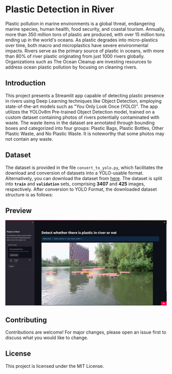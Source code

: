 


# Plastic Detection in River
Plastic pollution in marine environments is a global threat, endangering marine species, human health, food security, and coastal tourism. Annually, more than 350 million tons of plastic are produced, with over 15 million tons ending up in the world's oceans. As plastic degrades into micro-plastics over time, both macro and microplastics have severe environmental impacts. Rivers serve as the primary source of plastic in oceans, with more than 80% of river plastic originating from just 1000 rivers globally. Organizations such as The Ocean Cleanup are investing resources to address ocean plastic pollution by focusing on cleaning rivers.



## Introduction

This project presents a Streamlit app capable of detecting plastic presence in rivers using Deep Learning techniques like Object Detection, employing state-of-the-art models such as "You Only Look Once (YOLO)". The app utilizes the YOLOv8m Pre-trained Object Detection model, trained on a custom dataset containing photos of rivers potentially contaminated with waste. The waste items in the dataset are annotated through bounding boxes and categorized into four groups: Plastic Bags, Plastic Bottles, Other Plastic Waste, and No Plastic Waste. It is noteworthy that some photos may not contain any waste.

## Dataset

The dataset is provided in the file `convert_to_yolo.py`, which facilitates the download and conversion of datasets into a YOLO-usable format. Alternatively, you can download the dataset from [here](https://huggingface.co/datasets/Kili/plastic_in_river). The dataset is split into **`train`** and **`validation`** sets, comprising **3407** and **425** images, respectively. After conversion to YOLO Format, the downloaded dataset structure is as follows:


## Preview
![screenshot](https://github.com/Chowdhurynaseeh/plastic_Detection/blob/main/Screenshots/Example-screenshot.png)

## Contributing

Contributions are welcome! For major changes, please open an issue first to discuss what you would like to change.

## License

This project is licensed under the MIT License.
